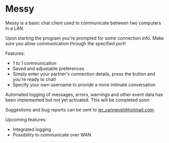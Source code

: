 Messy
==========

Messy is a basic chat client used to communicate between two computers in a LAN.

Upon starting the program you're prompted for some connection info. 
Make sure you allow communication through the specified port!

Features:
* 1 to 1 communication
* Saved and adjustable preferences
* Simply enter your partner's connection details, press the button and you're ready to chat!
* Specify your own username to provide a more intimate conversation

Automated logging of messages, errors, warnings and other event data has been implemented but not yet activated. 
This will be completed soon.

Suggestions and bug reports can be sent to jer_vannevel@hotmail.com.

Upcoming features:
* Integrated logging
* Possibility to communicate over WAN
